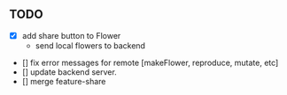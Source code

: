 ## TODO

* [x] add share button to Flower
    + send local flowers to backend
* [] fix error messages for remote [makeFlower, reproduce, mutate, etc]
* [] update backend server.
* [] merge feature-share
